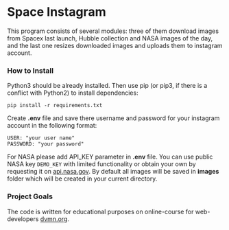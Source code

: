 # Space Instagram
This program consists of several modules: three of them
download images from Spacex last launch, Hubble collection
and NASA images of the day, and the last one resizes 
downloaded images and uploads them to instagram account.

### How to Install
Python3 should be already installed. Then use pip (or pip3,
if there is a conflict with Python2) to install dependencies:
```
pip install -r requirements.txt
```
Create **.env** file and save there username and 
password for your instagram account in the following format:
```
USER: "your user name"
PASSWORD: "your password"
```
For NASA please add API_KEY parameter in **.env** file.
You can use public NASA key ```DEMO_KEY``` with limited 
functionality or obtain your own by requesting it on 
[api.nasa.gov](https://api.nasa.gov/).
By default all images will be saved in **images** folder
which will be created in your current directory.
### Project Goals
The code is written for educational purposes on online-course 
for web-developers [dvmn.org](https://dvmn.org).